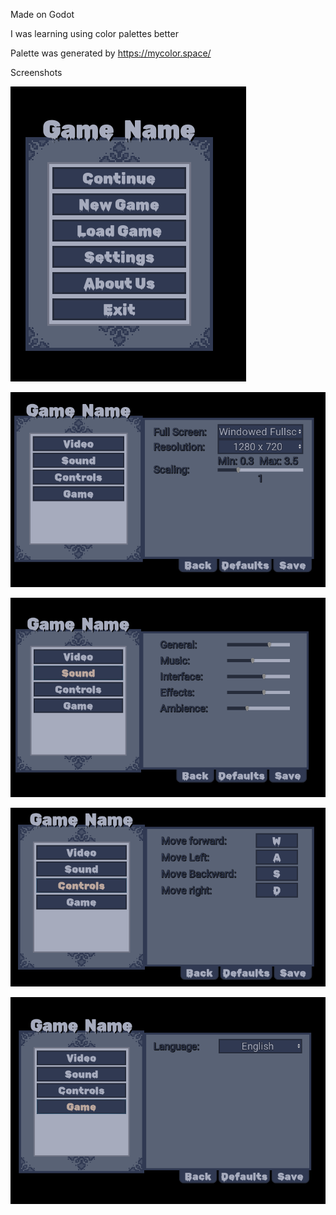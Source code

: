 
Made on Godot

I was learning using color palettes better

Palette was generated by https://mycolor.space/

Screenshots

![alt text](https://github.com/MissAlways/Portfolio/blob/main/Main%20Menu%20UI/screenshot1.png?raw=true)

![alt text](https://github.com/MissAlways/Portfolio/blob/main/Main%20Menu%20UI/screenshot2.png?raw=true)

![alt text](https://github.com/MissAlways/Portfolio/blob/main/Main%20Menu%20UI/screenshot3.png?raw=true)

![alt text](https://github.com/MissAlways/Portfolio/blob/main/Main%20Menu%20UI/screenshot4.png?raw=true)

![alt text](https://github.com/MissAlways/Portfolio/blob/main/Main%20Menu%20UI/screenshot5.png?raw=true)
